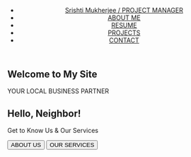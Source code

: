 <html>
<head>
    <link rel="stylesheet" href="task.css">
    <title>Srishti Mukherjee</title>
</head>
<body>
    <header>
        <nav>
            <ul>
                <li><a href="#">Srishti Mukherjee / PROJECT MANAGER</a></li>
                <li><a href="#">ABOUT ME</a></li>
                <li><a href="#">RESUME</a></li>
                <li><a href="#">PROJECTS</a></li>
                <li><a href="#">CONTACT</a></li>
            </ul>
        </nav>
    </header>
    <main>
        <section class="hero">
            <h1>Welcome to <span>My Site</span></h1>
            <p>YOUR LOCAL BUSINESS PARTNER</p>
            <h2>Hello, <span>Neighbor</span>!</h2>
            <p>Get to Know Us & Our Services</p>
            <div class="buttons">
                <button>ABOUT US</button>
                <button>OUR SERVICES</button>
            </div>
        </section>
    </main>
</body>
</html>
